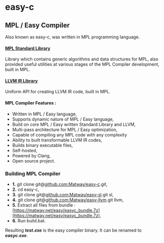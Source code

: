 # easy-c
## MPL / Easy Compiler
Also known as easy-c, was written in MPL programming language.

#### [MPL Standard Library](https://github.com:Matway/easy-sl)

Library which contains generic algorithms and data structures for MPL, also provided useful utilities at various stages of the MPL Compiler development, built in MPL.
#### [LLVM IR Library](https://github.com:Matway/easy-llvm) 
Uniform API for creating LLVM IR code, built in MPL.

#### MPL Compiler Features :

* Written in MPL / Easy language,
* Supports dynamic nature of MPL / Easy language,
* Build on core MPL / Easy written Standard Library and LLVM,
* Multi-pass architecture for MPL / Easy optimization,
* Capable of compiling any MPL code with any complexity
* Ability to built transformable LLVM IR codes,
* Builds binary executable files,
* Self-hosted,
* Powered by Clang,
* Open source project.

### Building MPL Compiler

* **1.** git clone git@[github.com:Matway/easy-c](https://github.com:Matway/easy-c).git,
* **2.** cd easy-c,
* **3.** git clone git@[github.com:Matway/easy-sl](https://github.com:Matway/easy-sl).git sl,
* **4.** git clone git@[github.com:Matway/easy-llvm](https://github.com:Matway/easy-llvm).git llvm,
* **5.** Extract all files from bundle : [https://matway.net/easy/easyc_bundle.7z](https://matway.net/easy/easyc_bundle.7z),
* **6.** Run build.bat.

Resulting ***test.exe*** is the easy compiler binary. It can be renamed to ***easyc.exe***.
